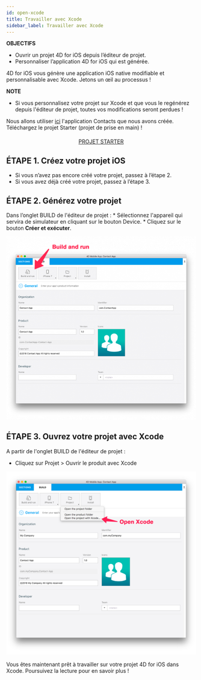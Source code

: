 ```yaml
---
id: open-xcode
title: Travailler avec Xcode
sidebar_label: Travailler avec Xcode
---
```

<div class = "objectives"> 

**OBJECTIFS**

* Ouvrir un projet 4D for iOS depuis l’éditeur de projet.
* Personnaliser l’application 4D for iOS qui est générée.</div> 

4D for iOS vous génère une application iOS native modifiable et personnalisable avec Xcode. Jetons un œil au processus !<div class = "tips"> 

**NOTE**

* Si vous personnalisez votre projet sur Xcode et que vous le regénérez depuis l'éditeur de projet, toutes vos modifications seront perdues !</div> 

Nous allons utiliser [ici](contact-app.html) l'application Contacts que nous avons créée. Téléchargez le projet Starter (projet de prise en main) !

<div style="text-align: center; margin-top: 20px">
  <p>
    

<a class="button"
href="../assets/customize-with-xcode/ContactStarter.zip">PROJET STARTER</a>

  </p>
</div>

## ÉTAPE 1. Créez votre projet iOS

* Si vous n’avez pas encore créé votre projet, passez à l’étape 2.
* Si vous avez déjà créé votre projet, passez à l’étape 3.

## ÉTAPE 2. Générez votre projet

Dans l’onglet BUILD de l'éditeur de projet : * Sélectionnez l'appareil qui servira de simulateur en cliquant sur le bouton Device. * Cliquez sur le bouton **Créer et exécuter**.

![Créer et exécuter](assets/customize-with-xcode/build-and-run-4D-for-iOS.png)

## ÉTAPE 3. Ouvrez votre projet avec Xcode

A partir de l'onglet BUILD de l'éditeur de projet :

* Cliquez sur Projet > Ouvrir le produit avec Xcode

![Ouvrez votre projet avec Xcode](assets/customize-with-xcode/Open-your-project-Xcode-4D-for-iOS.png)

Vous êtes maintenant prêt à travailler sur votre projet 4D for iOS dans Xcode. Poursuivez la lecture pour en savoir plus !
